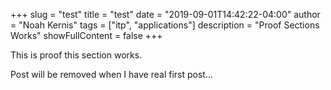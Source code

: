 +++
slug = "test"
title = "test"
date = "2019-09-01T14:42:22-04:00"
author = "Noah Kernis"
tags = ["itp", "applications"]
description = "Proof Sections Works"
showFullContent = false
+++

This is proof this section works.

Post will be removed when I have real first post...
